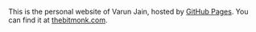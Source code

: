This is the personal website of Varun Jain, hosted by [GitHub Pages](http://pages.github.com). You can find it at [thebitmonk.com](http://thebitmonk.com).

